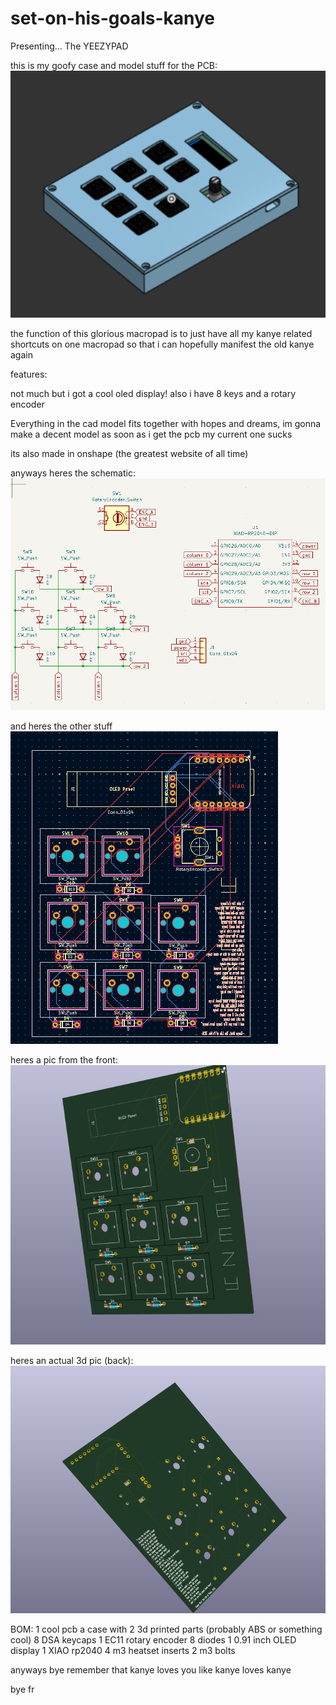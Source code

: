# set-on-his-goals-kanye
Presenting... The YEEZYPAD


this is my goofy case and model stuff for the PCB:
![alt text](<Screenshot 2025-06-15 123539.png>)


the function of this glorious macropad is to just have all my kanye related shortcuts on one macropad so that i can hopefully manifest the old kanye again


features: 

not much but i got a cool oled display!
also i have 8 keys and a rotary encoder

Everything in the cad model fits together with hopes and dreams, im gonna make a decent model as soon as i get the pcb my current one sucks

its also made in onshape (the greatest website of all time)

anyways heres the schematic:
![alt text](<Screenshot 2025-06-15 123949.png>)

and heres the other stuff
![alt text](<Screenshot 2025-06-15 124028.png>)

heres a pic from the front:
![alt text](<Screenshot 2025-06-15 124206.png>)

heres an actual 3d pic (back):
![alt text](<Screenshot 2025-06-15 124128-1.png>)


BOM:
1 cool pcb
a case with 2 3d printed parts (probably ABS or something cool)
8 DSA keycaps
1 EC11 rotary encoder
8 diodes
1 0.91 inch OLED display
1 XIAO rp2040
4 m3 heatset inserts
2 m3 bolts









anyways bye remember that kanye loves you like kanye loves kanye




bye fr
